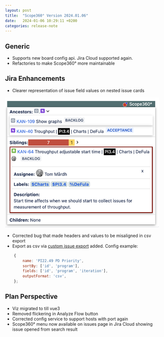 ```yaml
---
layout: post
title:  "Scope360° Version 2024.01.06"
date:   2024-01-06 10:29:11 +0200
categories: release-note
---
```

## Generic

- Supports new board config api. Jira Cloud supported again.
- Refactories to make Scope360° more maintainable

## Jira Enhancements

- Clearer representation of issue field values on nested issue cards

![release-note-large](/assets/images/release-notes/20240106-01.png)

- Corrected bug that made headers and values to be misaligned in csv export
- Export as csv via [custom issue export](/release-note/2023/01/31/Scope360-version-2023.01.31.html) added. Config example:

```javascript
    {
        name: 'PI22.49 PD Priority',
        sortBy: ['id', 'program'],
        fields: ['id', 'program', 'iteration'],
        outputFormat: 'csv',
    };
```

## Plan Perspective

- Viz migrated to till vue3
- Removed flickering in Analyze Flow button
- Corrected config service to support hosts with port again
- Scope360° menu now available on issues page in Jira Cloud showing issue opened from search result
